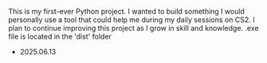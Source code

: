 This is my first-ever Python project. I wanted to build something I would personally use a tool that could help me during my daily sessions on CS2. I plan to continue improving this project as I grow in skill and knowledge.
.exe file is located in the 'dist' folder
- 2025.06.13
